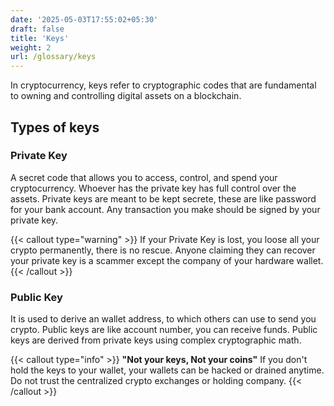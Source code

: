 ```yaml
---
date: '2025-05-03T17:55:02+05:30'
draft: false
title: 'Keys'
weight: 2
url: /glossary/keys
---
```


In cryptocurrency, keys refer to cryptographic codes that are fundamental to owning and controlling digital assets on a blockchain. 

## Types of keys

### Private Key
A secret code that allows you to access, control, and spend your cryptocurrency. Whoever has the private key has full control over the assets. 
Private keys are meant to be kept secrete, these are like password for your bank account. Any transaction you make should be signed by your private key. 

{{< callout type="warning" >}}
  If your Private Key is lost, you loose all your crypto permanently, there is no rescue. Anyone claiming they can recover your private key is a scammer except the company of your hardware wallet. 
{{< /callout >}}

### Public Key
It is used to derive an wallet address, to which others can use to send you crypto.
Public keys are like account number, you can receive funds. Public keys are derived from private keys using complex cryptographic math.

{{< callout type="info" >}}
  **"Not your keys, Not your coins"**
  If you don't hold the keys to your wallet, your wallets can be hacked or drained anytime. Do not trust the centralized crypto exchanges or holding company. 
{{< /callout >}}


